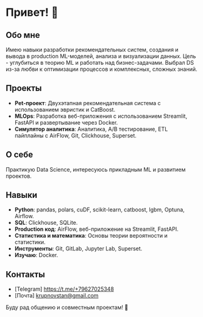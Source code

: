 # Привет! 👋

## Обо мне
Имею навыки разработки рекомендательных систем, создания и вывода в production ML-моделей, анализа и визуализации данных. Цель - углубиться в теорию ML и работать над бизнес-задачами. Выбрал DS из-за любви к оптимизации процессов и комплексных, сложных знаний.

## Проекты
- **Pet-проект**: Двухэтапная рекомендательная система с использованием эвристик и CatBoost.
- **MLOps**: Разработка веб-приложения с использованием Streamlit, FastAPI и развертывание через Docker.
- **Симулятор аналитика**: Аналитика, A/B тестирование, ETL пайплайны с AirFlow, Git, Clickhouse, Superset.

## О себе
Практикую Data Science, интересуюсь прикладным ML и развитием проектов. 

## Навыки
- **Python**: pandas, polars, cuDF, scikit-learn, catboost, lgbm, Optuna, Airflow.
- **SQL**: Clickhouse, SQLite.
- **Production код**: AirFlow, веб-приложение на Streamlit, FastAPI.
- **Статистика и математика**: Основы теории вероятности и статистики.
- **Инструменты**: Git, GitLab, Jupyter Lab, Superset.
- **Изучаю**: Docker.

## Контакты
- [Telegram] https://t.me/+79627025348
- [Почта] krupnovstan@gmail.com

Буду рад общению и совместным проектам! 🚀
